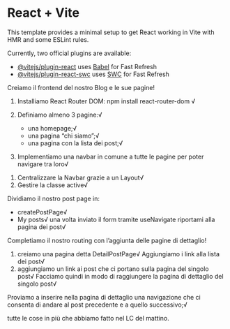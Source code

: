 # React + Vite

This template provides a minimal setup to get React working in Vite with HMR and some ESLint rules.

Currently, two official plugins are available:

- [@vitejs/plugin-react](https://github.com/vitejs/vite-plugin-react/blob/main/packages/plugin-react/README.md) uses [Babel](https://babeljs.io/) for Fast Refresh
- [@vitejs/plugin-react-swc](https://github.com/vitejs/vite-plugin-react-swc) uses [SWC](https://swc.rs/) for Fast Refresh



<!-- Esercizio -->
<!-- PARTE 1 -->
Creiamo il frontend del nostro Blog e le sue pagine!

1. Installiamo React Router DOM: npm install react-router-dom √
2. Definiamo almeno 3 pagine:√
    - una homepage;√
    - una pagina “chi siamo”;√
    - una pagina con la lista dei post;√
    
3. Implementiamo una navbar in comune a tutte le pagine per poter navigare tra loro√

<!-- Bonus -->
1. Centralizzare la Navbar grazie a un Layout√
2. Gestire la classe active√

<!-- PARTE 2 -->

Dividiamo il nostro post page in:
- createPostPage√
- My posts√
una volta inviato il form tramite useNavigate riportami alla pagina dei post√

Completiamo il nostro routing con l’aggiunta delle pagine di dettaglio!
1. creiamo una pagina detta DetailPostPage√
Aggiungiamo i link alla lista dei post√
2. aggiungiamo un link ai post che ci portano sulla pagina del singolo post√
Facciamo quindi in modo di raggiungere la pagina di dettaglio del singolo post√


<!-- Bonus -->
Proviamo a inserire nella pagina di dettaglio una navigazione che ci consenta di andare al post precedente e a quello successivo;√

tutte le cose in più che abbiamo fatto nel LC del mattino.